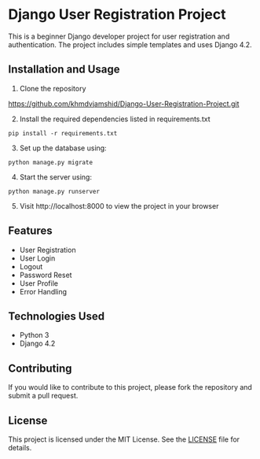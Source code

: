 # Django User Registration Project

This is a beginner Django developer project for user registration and authentication. The project includes simple templates and uses Django 4.2.

## Installation and Usage

1. Clone the repository

https://github.com/khmdvjamshid/Django-User-Registration-Project.git

2. Install the required dependencies listed in requirements.txt
```console
pip install -r requirements.txt
```

3. Set up the database using:
```console
python manage.py migrate
```
4. Start the server using: 
```console
python manage.py runserver
```

5. Visit http://localhost:8000 to view the project in your browser

## Features

* User Registration
* User Login
* Logout
* Password Reset
* User Profile
* Error Handling

## Technologies Used

* Python 3
* Django 4.2

## Contributing

If you would like to contribute to this project, please fork the repository and submit a pull request.

## License

This project is licensed under the MIT License. See the [LICENSE](https://github.com/khmdvjamshid/Django-User-Registration-Project/blob/c6c7278a091a19719bfeb8b08a1bfd3e7cbee43c/LICENSE) file for details.

